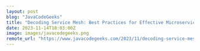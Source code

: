 ```yaml
---
layout: post
blog: "JavaCodeGeeks"
title: "Decoding Service Mesh: Best Practices for Effective Microservices Management and Orchestration"
date: 2023-11-14T18:03:00Z
image: images/javacodegeeks.png
remote_url: "https://www.javacodegeeks.com/2023/11/decoding-service-mesh-best-practices-for-effective-microservices-management-and-orchestration.html"
---
```

